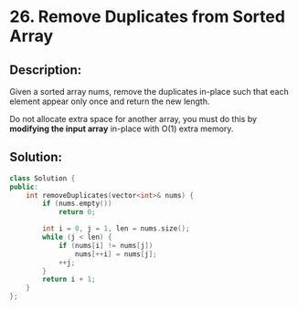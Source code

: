 # 26. Remove Duplicates from Sorted Array

## Description:

Given a sorted array nums, remove the duplicates in-place such that each element appear only once and return the new length.

Do not allocate extra space for another array, you must do this by **modifying the input array** in-place with O(1) extra memory.

## Solution:

```c++
class Solution {
public:
    int removeDuplicates(vector<int>& nums) {
        if (nums.empty())
            return 0;

        int i = 0, j = 1, len = nums.size();
        while (j < len) {
            if (nums[i] != nums[j])
                nums[++i] = nums[j];
            ++j;
        }
        return i + 1;
    }
};
```

<!-- remark：

-  -->
